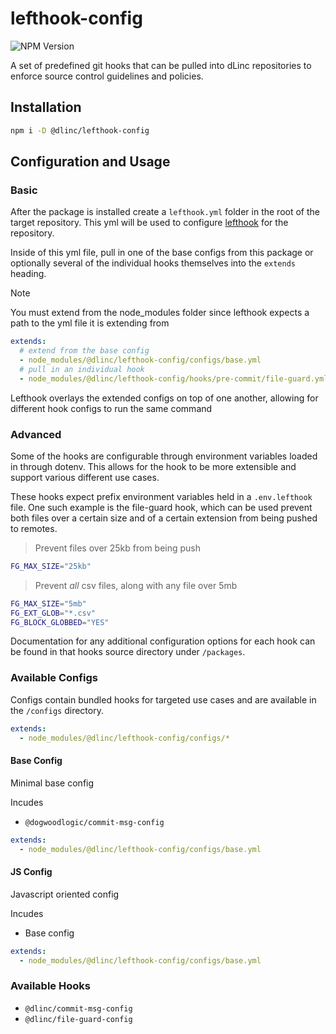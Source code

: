 # lefthook-config

![NPM Version](https://img.shields.io/npm/v/%40dlinc%2Flefthook-config)

A set of predefined git hooks that can be pulled into
dLinc repositories to enforce source control guidelines and policies.

## Installation

```sh
npm i -D @dlinc/lefthook-config
```

## Configuration and Usage

### Basic

After the package is installed create a `lefthook.yml` folder in the root
of the target repository. This yml will be used to configure [lefthook]()
for the repository.

Inside of this yml file, pull in one of the base configs from this package
or optionally several of the individual hooks themselves into the `extends`
heading.

> [!NOTE]  
> You must extend from the node_modules folder since lefthook
> expects a path to the yml file it is extending from

```yml
extends:
  # extend from the base config
  - node_modules/@dlinc/lefthook-config/configs/base.yml
  # pull in an individual hook
  - node_modules/@dlinc/lefthook-config/hooks/pre-commit/file-guard.yml
```

Lefthook overlays the extended configs on top of one another, allowing for
different hook configs to run the same command

### Advanced

Some of the hooks are configurable through environment variables loaded
in through dotenv. This allows for the hook to be more extensible and
support various different use cases.

These hooks expect prefix environment variables held in a `.env.lefthook`
file. One such example is the file-guard hook, which can be used prevent both
files over a certain size and of a certain extension from being pushed
to remotes.

> Prevent files over 25kb from being push

```sh
FG_MAX_SIZE="25kb"
```

> Prevent _all_ csv files, along with any file over 5mb

```sh
FG_MAX_SIZE="5mb"
FG_EXT_GLOB="*.csv"
FG_BLOCK_GLOBBED="YES"
```

Documentation for any additional configuration options for each hook
can be found in that hooks source directory under `/packages`.

### Available Configs

Configs contain bundled hooks for targeted use cases and
are available in the `/configs` directory.

```yml
extends:
  - node_modules/@dlinc/lefthook-config/configs/*
```

#### Base Config

Minimal base config

Incudes

- `@dogwoodlogic/commit-msg-config`

```yml
extends:
  - node_modules/@dlinc/lefthook-config/configs/base.yml
```

#### JS Config

Javascript oriented config

Incudes

- Base config

```yml
extends:
  - node_modules/@dlinc/lefthook-config/configs/base.yml
```

### Available Hooks

- `@dlinc/commit-msg-config`
- `@dlinc/file-guard-config`
